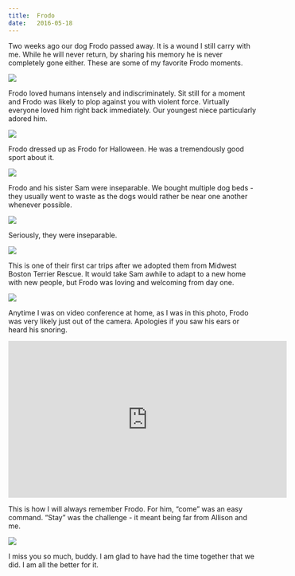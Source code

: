 ```yaml
---
title:  Frodo
date:   2016-05-18
---
```


Two weeks ago our dog Frodo passed away. It is a wound I still carry with me. While he will never return, by sharing his memory he is never completely gone either. These are some of my favorite Frodo moments.

![](/images/2016-05-18-frodo-1.jpg)

Frodo loved humans intensely and indiscriminately. Sit still for a moment and Frodo was likely to plop against you with violent force. Virtually everyone loved him right back immediately. Our youngest niece particularly adored him.

![](/images/2016-05-18-frodo-2.jpg)

Frodo dressed up as Frodo for Halloween. He was a tremendously good sport about it.

![](/images/2016-05-18-frodo-3.jpg)

Frodo and his sister Sam were inseparable. We bought multiple dog beds - they usually went to waste as the dogs would rather be near one another whenever possible.

![](/images/2016-05-18-frodo-4.jpg)

Seriously, they were inseparable.

![](/images/2016-05-18-frodo-5.jpg)

This is one of their first car trips after we adopted them from Midwest Boston Terrier Rescue. It would take Sam awhile to adapt to a new home with new people, but Frodo was loving and welcoming from day one.

![](/images/2016-05-18-frodo-6.jpg)

Anytime I was on video conference at home, as I was in this photo, Frodo was very likely just out of the camera. Apologies if you saw his ears or heard his snoring.

<iframe width="560" height="315" src="https://www.youtube-nocookie.com/embed/mPBri3XqWss" frameborder="0" allow="autoplay; encrypted-media" allowfullscreen></iframe>

This is how I will always remember Frodo. For him, “come” was an easy command. “Stay” was the challenge - it meant being far from Allison and me.

![](/images/2016-05-18-frodo-7.jpg)

I miss you so much, buddy. I am glad to have had the time together that we did. I am all the better for it.